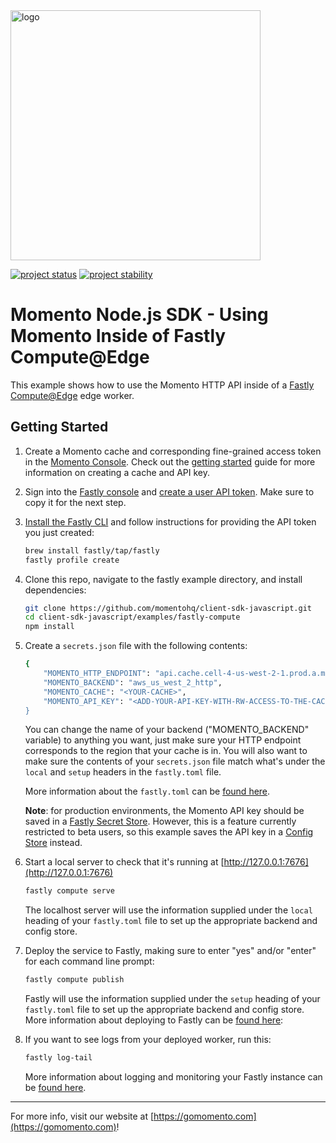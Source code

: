 <img src="https://docs.momentohq.com/img/momento-logo-forest.svg" alt="logo" width="400"/>

[![project status](https://momentohq.github.io/standards-and-practices/badges/project-status-incubating.svg)](https://github.com/momentohq/standards-and-practices/blob/main/docs/momento-on-github.md)
[![project stability](https://momentohq.github.io/standards-and-practices/badges/project-stability-alpha.svg)](https://github.com/momentohq/standards-and-practices/blob/main/docs/momento-on-github.md)


# Momento Node.js SDK - Using Momento Inside of Fastly Compute@Edge

This example shows how to use the Momento HTTP API inside of a [Fastly Compute@Edge](https://www.fastly.com/products/edge-compute) edge worker.

## Getting Started

1. Create a Momento cache and corresponding fine-grained access token in the [Momento Console](https://console.gomomento.com/). Check out the [getting started](https://docs.momentohq.com/getting-started) guide for more information on creating a cache and API key.

2. Sign into the [Fastly console](https://manage.fastly.com/account/company) and [create a user API token](https://docs.fastly.com/en/guides/using-api-tokens#creating-api-tokens). Make sure to copy it for the next step.

3. [Install the Fastly CLI](https://developer.fastly.com/learning/compute/#install-the-fastly-cli) and follow instructions for providing the API token you just created:

    ```bash
    brew install fastly/tap/fastly
    fastly profile create
    ```

4. Clone this repo, navigate to the fastly example directory, and install dependencies:

    ```bash
    git clone https://github.com/momentohq/client-sdk-javascript.git
    cd client-sdk-javascript/examples/fastly-compute
    npm install
    ```

5. Create a `secrets.json` file with the following contents:

    ```bash
    {
        "MOMENTO_HTTP_ENDPOINT": "api.cache.cell-4-us-west-2-1.prod.a.momentohq.com",
        "MOMENTO_BACKEND": "aws_us_west_2_http",
        "MOMENTO_CACHE": "<YOUR-CACHE>",
        "MOMENTO_API_KEY": "<ADD-YOUR-API-KEY-WITH-RW-ACCESS-TO-THE-CACHE>
    }
    ```

    You can change the name of your backend ("MOMENTO_BACKEND" variable) to anything you want, just make sure your HTTP endpoint corresponds to the region that your cache is in. You will also want to make sure the contents of your `secrets.json` file match what's under the `local` and `setup` headers in the `fastly.toml` file.

    More information about the `fastly.toml` can be [found here](https://developer.fastly.com/reference/compute/fastly-toml/).

    **Note**: for production environments, the Momento API key should be saved in a [Fastly Secret Store](https://developer.fastly.com/reference/api/services/resources/secret-store/). However, this is a feature currently restricted to beta users, so this example saves the API key in a [Config Store](https://developer.fastly.com/reference/api/services/resources/config-store/) instead.

6. Start a local server to check that it's running at [http://127.0.0.1:7676](http://127.0.0.1:7676)

    ```bash
    fastly compute serve
    ```

    The localhost server will use the information supplied under the `local` heading of your `fastly.toml` file to set up the appropriate backend and config store.

7. Deploy the service to Fastly, making sure to enter "yes" and/or "enter" for each command line prompt:

    ```bash
    fastly compute publish
    ```

    Fastly will use the information supplied under the `setup` heading of your `fastly.toml` file to set up the appropriate backend and config store.
    More information about deploying to Fastly can be [found here](https://developer.fastly.com/learning/compute/#deploy-to-a-fastly-service):

8. If you want to see logs from your deployed worker, run this:

    ```bash
    fastly log-tail
    ```

    More information about logging and monitoring your Fastly instance can be [found here](https://developer.fastly.com/learning/compute/testing/#live-log-monitoring-in-your-console).

----------------------------------------------------------------------------------------
For more info, visit our website at [https://gomomento.com](https://gomomento.com)!
